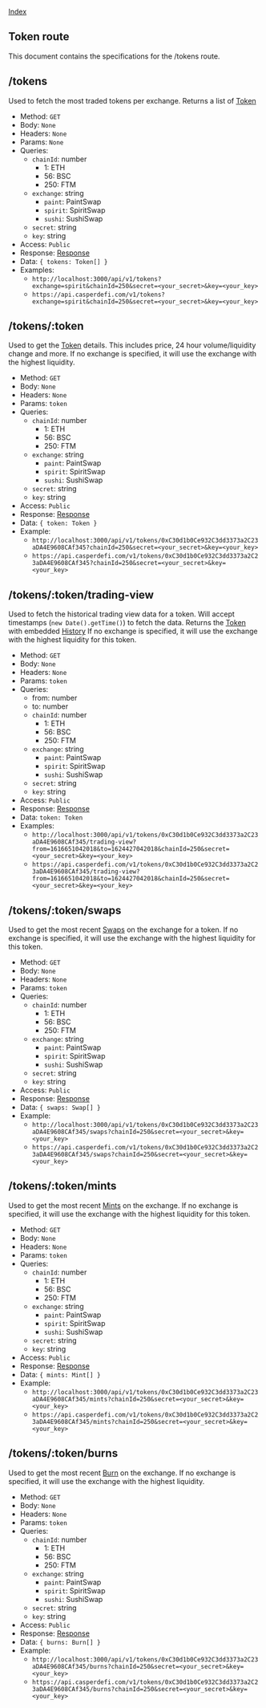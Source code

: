 [Index](../index.md)

## Token route

This document contains the specifications for the /tokens route.

## /tokens

Used to fetch the most traded tokens per exchange. Returns a list of [Token](../models/token.md)

- Method: `GET`
- Body: `None`
- Headers: `None`
- Params: `None`
- Queries:
  - `chainId`: number
    - 1: ETH
    - 56: BSC
    - 250: FTM
  - `exchange`: string
    - `paint`: PaintSwap
    - `spirit`: SpiritSwap
    - `sushi`: SushiSwap
  - `secret`: string
  - `key`: string
- Access: `Public`
- Response: [Response](../models/response.md)
- Data: `{ tokens: Token[] }`
- Examples:
  - `http://localhost:3000/api/v1/tokens?exchange=spirit&chainId=250&secret=<your_secret>&key=<your_key>`
  - `https://api.casperdefi.com/v1/tokens?exchange=spirit&chainId=250&secret=<your_secret>&key=<your_key>`

## /tokens/:token

Used to get the [Token](../models/token.md) details. This includes price, 24 hour volume/liquidity change and more.
If no exchange is specified, it will use the exchange with the highest liquidity.

- Method: `GET`
- Body: `None`
- Headers: `None`
- Params: `token`
- Queries:
  - `chainId`: number
    - 1: ETH
    - 56: BSC
    - 250: FTM
  - `exchange`: string
    - `paint`: PaintSwap
    - `spirit`: SpiritSwap
    - `sushi`: SushiSwap
  - `secret`: string
  - `key`: string
- Access: `Public`
- Response: [Response](../models/response.md)
- Data: `{ token: Token }`
- Example:
  - `http://localhost:3000/api/v1/tokens/0xC30d1b0Ce932C3dd3373a2C23aDA4E9608CAf345?chainId=250&secret=<your_secret>&key=<your_key>`
  - `https://api.casperdefi.com/v1/tokens/0xC30d1b0Ce932C3dd3373a2C23aDA4E9608CAf345?chainId=250&secret=<your_secret>&key=<your_key>`

## /tokens/:token/trading-view

Used to fetch the historical trading view data for a token. Will accept timestamps (`new Date().getTime()`) to fetch the data.
Returns the [Token](../models/token.md) with embedded [History](../models/history.md)
If no exchange is specified, it will use the exchange with the highest liquidity for this token.

- Method: `GET`
- Body: `None`
- Headers: `None`
- Params: `token`
- Queries:
  - from: number
  - to: number
  - `chainId`: number
    - 1: ETH
    - 56: BSC
    - 250: FTM
  - `exchange`: string
    - `paint`: PaintSwap
    - `spirit`: SpiritSwap
    - `sushi`: SushiSwap
  - `secret`: string
  - `key`: string
- Access: `Public`
- Response: [Response](../models/response.md)
- Data: `token: Token`
- Examples:
  - `http://localhost:3000/api/v1/tokens/0xC30d1b0Ce932C3dd3373a2C23aDA4E9608CAf345/trading-view?from=1616651042018&to=1624427042018&chainId=250&secret=<your_secret>&key=<your_key>`
  - `https://api.casperdefi.com/v1/tokens/0xC30d1b0Ce932C3dd3373a2C23aDA4E9608CAf345/trading-view?from=1616651042018&to=1624427042018&chainId=250&secret=<your_secret>&key=<your_key>`

## /tokens/:token/swaps

Used to get the most recent [Swaps](../models/swap.md) on the exchange for a token.
If no exchange is specified, it will use the exchange with the highest liquidity for this token.

- Method: `GET`
- Body: `None`
- Headers: `None`
- Params: `token`
- Queries:
  - `chainId`: number
    - 1: ETH
    - 56: BSC
    - 250: FTM
  - `exchange`: string
    - `paint`: PaintSwap
    - `spirit`: SpiritSwap
    - `sushi`: SushiSwap
  - `secret`: string
  - `key`: string
- Access: `Public`
- Response: [Response](../models/response.md)
- Data: `{ swaps: Swap[] }`
- Example:
  - `http://localhost:3000/api/v1/tokens/0xC30d1b0Ce932C3dd3373a2C23aDA4E9608CAf345/swaps?chainId=250&secret=<your_secret>&key=<your_key>`
  - `https://api.casperdefi.com/v1/tokens/0xC30d1b0Ce932C3dd3373a2C23aDA4E9608CAf345/swaps?chainId=250&secret=<your_secret>&key=<your_key>`

## /tokens/:token/mints

Used to get the most recent [Mints](../models/mint.md) on the exchange.
If no exchange is specified, it will use the exchange with the highest liquidity for this token.

- Method: `GET`
- Body: `None`
- Headers: `None`
- Params: `token`
- Queries:
  - `chainId`: number
    - 1: ETH
    - 56: BSC
    - 250: FTM
  - `exchange`: string
    - `paint`: PaintSwap
    - `spirit`: SpiritSwap
    - `sushi`: SushiSwap
  - `secret`: string
  - `key`: string
- Access: `Public`
- Response: [Response](../models/response.md)
- Data: `{ mints: Mint[] }`
- Example:
  - `http://localhost:3000/api/v1/tokens/0xC30d1b0Ce932C3dd3373a2C23aDA4E9608CAf345/mints?chainId=250&secret=<your_secret>&key=<your_key>`
  - `https://api.casperdefi.com/v1/tokens/0xC30d1b0Ce932C3dd3373a2C23aDA4E9608CAf345/mints?chainId=250&secret=<your_secret>&key=<your_key>`

## /tokens/:token/burns

Used to get the most recent [Burn](../models/burn.md) on the exchange.
If no exchange is specified, it will use the exchange with the highest liquidity.

- Method: `GET`
- Body: `None`
- Headers: `None`
- Params: `token`
- Queries:
  - `chainId`: number
    - 1: ETH
    - 56: BSC
    - 250: FTM
  - `exchange`: string
    - `paint`: PaintSwap
    - `spirit`: SpiritSwap
    - `sushi`: SushiSwap
  - `secret`: string
  - `key`: string
- Access: `Public`
- Response: [Response](../models/response.md)
- Data: `{ burns: Burn[] }`
- Example:
  - `http://localhost:3000/api/v1/tokens/0xC30d1b0Ce932C3dd3373a2C23aDA4E9608CAf345/burns?chainId=250&secret=<your_secret>&key=<your_key>`
  - `https://api.casperdefi.com/v1/tokens/0xC30d1b0Ce932C3dd3373a2C23aDA4E9608CAf345/burns?chainId=250&secret=<your_secret>&key=<your_key>`
